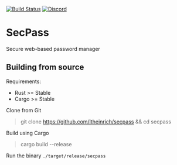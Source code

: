 [![Build Status](https://travis-ci.com/ltheinrich/secpass.svg)](https://travis-ci.com/ltheinrich/secpass)
[![Discord](https://img.shields.io/discord/488792767657410560.svg)](https://discord.gg/jjRruxx)

# SecPass
Secure web-based password manager

## Building from source
Requirements:
 - Rust >= Stable
 - Cargo >= Stable

Clone from Git
> git clone https://github.com/ltheinrich/secpass && cd secpass

Build using Cargo
> cargo build --release

Run the binary `./target/release/secpass`
